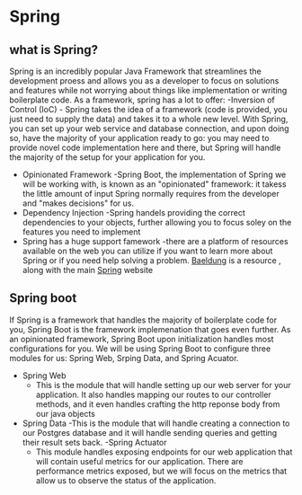 # Spring

## what is Spring?
Spring is an incredibly popular Java Framework that streamlines the development proess and allows you as a developer to focus on solutions and features while not worrying about things like implementation or writing boilerplate code. As a framework, spring has a lot to offer:
-Inversion of Control (IoC)
    - Spring takes the idea of a framework (code is provided, you just need to supply the data) and takes it to a whole new level. With Spring, you can set up your web service and database connection, and upon doing so, have the majority of your application ready to go: you may need to provide novel code implementation here and there, but Spring will handle the majority of the setup for your application for you.
- Opinionated Framework
    -Spring Boot, the implementation of Spring we will be working with, is known as an "opinionated" framework:
    it takess the little amount of input Spring normally requires from the developer and "makes decisions" for us.
- Dependency Injection
    -Spring handels providing the correct dependencies to your objects, further allowing you to focus soley on the features you need to implement
- Spring has a huge support famework
    -there are a platform of resources available on the web you can utilize if you want to learn more about Spring or if you need help solving a problem. [Baeldung](https://www.baeldung.com/) is a resource , along with the main [Spring](https://spring.io/) website

## Spring boot
If Spring is a framework that handles the majority of boilerplate code for you, Spring Boot is the framework implemenation that goes even further. As an opinionated framework, Spring Boot upon initialization handles most configurations for you. We will be using Spring Boot to configure three modules for us: Spring Web, Srping Data, and Spring Acuator.
- Spring Web
    - This is the module that will handle setting up our web server for your application. It also handles mapping our routes to our controller methods, and it even handles crafting the http reponse body from our java objects
- Spring Data
    -This is the module that will handle creating a connection to our Postgres database and it will handle sending queries and getting their result sets back.
-Spring Actuator
    - This module handles exposing endpoints for our web application that will contain useful metrics for our application. There are performance metrics exposed, but we will focus on the metrics that allow us to observe the status of the application.